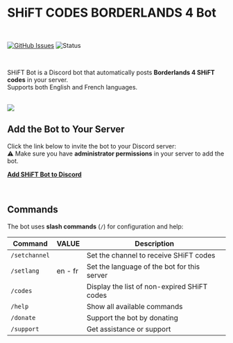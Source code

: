 # SHiFT CODES BORDERLANDS 4 Bot

<br/>

[![GitHub Issues](https://img.shields.io/github/issues/proxene/Bot-Discord-Shift-Codes-Borderlands-4.svg?style=for-the-badge)](https://github.com/proxene/Bot-Discord-Shift-Codes-Borderlands-4/issues)
![Status](https://img.shields.io/badge/status-active-brightgreen?style=for-the-badge)

<br/>

SHiFT Bot is a Discord bot that automatically posts **Borderlands 4 SHiFT codes** in your server.  
Supports both English and French languages.

<br/>

<img src="https://i.postimg.cc/4dQRwbYh/image.png">

<br/>

## Add the Bot to Your Server

Click the link below to invite the bot to your Discord server:<br/>
⚠️ Make sure you have **administrator permissions** in your server to add the bot.

[**Add SHiFT Bot to Discord**](https://discord.com/oauth2/authorize?client_id=1418514103126855771&scope=bot&permissions=8)

<br/>

## Commands

The bot uses **slash commands** (`/`) for configuration and help:

| Command | VALUE | Description |
|---------|-------|-------------|
| `/setchannel` | | Set the channel to receive SHiFT codes |
| `/setlang` | en - fr | Set the language of the bot for this server |
| `/codes` | | Display the list of non-expired SHiFT codes |
| `/help` | | Show all available commands |
| `/donate` | | Support the bot by donating |
| `/support` | | Get assistance or support |

